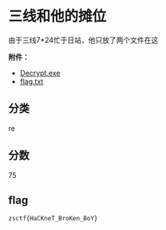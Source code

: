 # 三线和他的摊位

由于三线7*24忙于日站，他只放了两个文件在这

**附件：**

- [Decrypt.exe](./题目/Decrypt.exe)
- [flag.txt](./题目/flag.txt)

## 分类

re

## 分数

75

## flag

`zsctf{HaCKneT_BroKen_BoY}`
